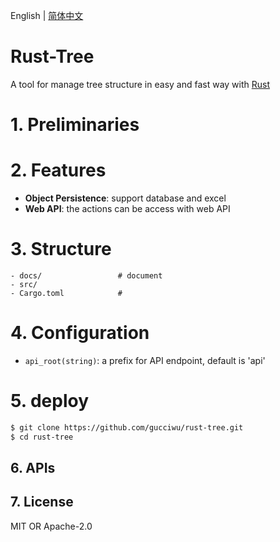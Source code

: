 English | [简体中文](./README.zh-CN.md)

# Rust-Tree

A tool for manage tree structure in easy and fast way with [Rust](https://www.rust-lang.org/)

# 1. Preliminaries


# 2. Features
- **Object Persistence**:   support database and excel
- **Web API**:   the actions can be access with web API
 

# 3. Structure

```
- docs/                 # document
- src/
- Cargo.toml            #
```

# 4. Configuration

- `api_root(string)`:   a prefix for API endpoint, default is 'api'


# 5. deploy

```bash
$ git clone https://github.com/gucciwu/rust-tree.git
$ cd rust-tree
```

## 6. APIs

## 7. License
MIT OR Apache-2.0

